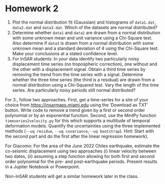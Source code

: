 # Homework 2

1.	Plot the normal distribution fit (Gaussian) and histograms of `data1.dat`, `data2.dat` and `data3.dat`. Which of the datasets are normal distributed?
2.	Determine whether `data1` and `data2` are drawn from a normal distribution with some unknown mean and unit variance using a Chi-Square test. Also determine if `data3` is drawn from a normal distribution with some unknown mean and a standard deviation of 4 using the Chi-Square test. Make your conclusions at a stated confidence level.
3.	For InSAR students: In your data identify two particularly noisy displacement time series (no tropospheric correction), one without and the other with a displacement signal.  Obtain a third time series by removing the trend from the time series with a signal.  Determine whether the three time series (the third is a residual) are drawn from a normal distribution using a Chi-Squared test.  Vary the length of the time series. Are particularly noisy periods still normal distributed?

For 3., follow two approaches. First, get a time-series for a site of your choice from https://insarmaps.miami.edu using the ‘Download as TXT’ button.  Write code to remove a trend given by a first or second order polynomial or by an exponential function.  Second, use the MintPy function `timeseries2velocity.py` for this which supports a multitude of temporal deformation models. Quantify the uncertainties using the three implemented methods (`--uq residue`, `--uq covariance`,`--uq bootstrap`). Hint: Start with the second part and do the first after the linear regression homework).

For Giacomo: For the area of the June 2022 Chiles earthquake, estimate the co-seismic displacement using two approaches (i) linear velocity between two dates, (ii) assuming a step function allowing for both first and second order polynomial for the pre- and post-earthquake periods. Present results in a Jupiter Notebook or Powerpoint.  

Non-InSAR students will get a similar homework later in the class.

